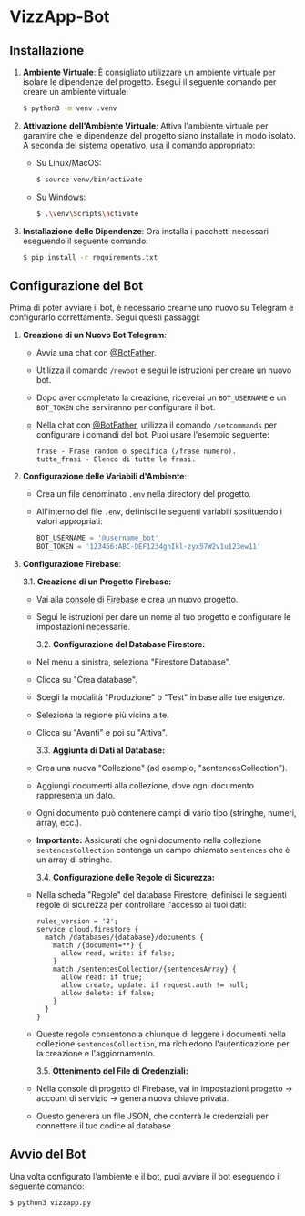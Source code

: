 # VizzApp-Bot

## Installazione

1.  **Ambiente Virtuale**: È consigliato utilizzare un ambiente virtuale per isolare le dipendenze del progetto. Esegui il seguente comando per creare un ambiente virtuale:

    ```bash
    $ python3 -m venv .venv
    ```

2.  **Attivazione dell'Ambiente Virtuale**: Attiva l'ambiente virtuale per garantire che le dipendenze del progetto siano installate in modo isolato. A seconda del sistema operativo, usa il comando appropriato:

    - Su Linux/MacOS:

      ```bash
      $ source venv/bin/activate
      ```

    - Su Windows:

      ```bash
      $ .\venv\Scripts\activate
      ```

3.  **Installazione delle Dipendenze**: Ora installa i pacchetti necessari eseguendo il seguente comando:

    ```bash
    $ pip install -r requirements.txt
    ```

## Configurazione del Bot

Prima di poter avviare il bot, è necessario crearne uno nuovo su Telegram e configurarlo correttamente. Segui questi passaggi:

1.  **Creazione di un Nuovo Bot Telegram**:

    - Avvia una chat con [@BotFather](https://t.me/botfather).
    - Utilizza il comando `/newbot` e segui le istruzioni per creare un nuovo bot.
    - Dopo aver completato la creazione, riceverai un `BOT_USERNAME` e un `BOT_TOKEN` che serviranno per configurare il bot.
    - Nella chat con [@BotFather](https://t.me/botfather), utilizza il comando `/setcommands` per configurare i comandi del bot. Puoi usare l'esempio seguente:

      ```
      frase - Frase random o specifica (/frase numero).
      tutte_frasi - Elenco di tutte le frasi.
      ```

2.  **Configurazione delle Variabili d'Ambiente**:

    - Crea un file denominato `.env` nella directory del progetto.
    - All'interno del file `.env`, definisci le seguenti variabili sostituendo i valori appropriati:

      ```python
      BOT_USERNAME = '@username_bot'
      BOT_TOKEN = '123456:ABC-DEF1234ghIkl-zyx57W2v1u123ew11'
      ```

3.  **Configurazione Firebase**:

    3.1. **Creazione di un Progetto Firebase:**

    - Vai alla [console di Firebase](https://console.firebase.google.com/) e crea un nuovo progetto.
    - Segui le istruzioni per dare un nome al tuo progetto e configurare le impostazioni necessarie.

      3.2. **Configurazione del Database Firestore:**

    - Nel menu a sinistra, seleziona "Firestore Database".
    - Clicca su "Crea database".
    - Scegli la modalità "Produzione" o "Test" in base alle tue esigenze.
    - Seleziona la regione più vicina a te.
    - Clicca su "Avanti" e poi su "Attiva".

      3.3. **Aggiunta di Dati al Database:**

    - Crea una nuova "Collezione" (ad esempio, "sentencesCollection").
    - Aggiungi documenti alla collezione, dove ogni documento rappresenta un dato.
    - Ogni documento può contenere campi di vario tipo (stringhe, numeri, array, ecc.).
    - **Importante:** Assicurati che ogni documento nella collezione `sentencesCollection` contenga un campo chiamato `sentences` che è un array di stringhe.

      3.4. **Configurazione delle Regole di Sicurezza:**

    - Nella scheda "Regole" del database Firestore, definisci le seguenti regole di sicurezza per controllare l'accesso ai tuoi dati:

      ```
      rules_version = '2';
      service cloud.firestore {
        match /databases/{database}/documents {
          match /{document=**} {
            allow read, write: if false;
          }
          match /sentencesCollection/{sentencesArray} {
            allow read: if true;
            allow create, update: if request.auth != null;
            allow delete: if false;
          }
        }
      }
      ```

    - Queste regole consentono a chiunque di leggere i documenti nella collezione `sentencesCollection`, ma richiedono l'autenticazione per la creazione e l'aggiornamento.

      3.5. **Ottenimento del File di Credenziali:**

    - Nella console di progetto di Firebase, vai in impostazioni progetto -> account di servizio -> genera nuova chiave privata.
    - Questo genererà un file JSON, che conterrà le credenziali per connettere il tuo codice al database.

## Avvio del Bot

Una volta configurato l'ambiente e il bot, puoi avviare il bot eseguendo il seguente comando:

```bash
$ python3 vizzapp.py
```
